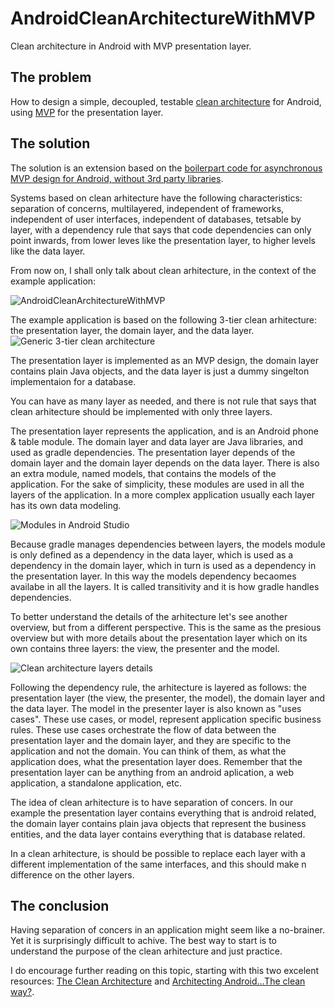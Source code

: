 # AndroidCleanArchitectureWithMVP
Clean architecture in Android with MVP presentation layer.

The problem
-------
How to design a simple, decoupled, testable [clean architecture](https://8thlight.com/blog/uncle-bob/2012/08/13/the-clean-architecture.html) for Android, using [MVP](https://en.wikipedia.org/wiki/Model%E2%80%93view%E2%80%93presenter) for the presentation layer.

The solution
-------
The solution is an extension based on the [boilerpart code for asynchronous MVP design for Android, without 3rd party libraries](https://github.com/ovicon/AndroidAsynchronousMVPBoilerpart). 

Systems based on clean arhitecture have the following characteristics: separation of concerns, multilayered, independent of frameworks, independent of user interfaces, independent of databases, tetsable by layer, with a dependency rule that says that code dependencies can only point inwards, from lower leves like the presentation layer, to higher levels like the data layer.  

From now on, I shall only talk about clean arhitecture, in the context of the example application:

![AndroidCleanArchitectureWithMVP](http://www.ovidiuconeac.ro/wp-content/uploads/2017/02/AndroidCleanArchitectureWithMVP_emulator-169x300.png "AndroidCleanArchitectureWithMVP")

The example application is based on the following 3-tier clean arhitecture: the presentation layer, the domain layer, and the data layer.
![Generic 3-tier clean architecture](http://www.ovidiuconeac.ro/wp-content/uploads/2017/02/clean_architecture_layers.png "Generic 3-tier clean architecture")

The presentation layer is implemented as an MVP design, the domain layer contains plain Java objects, and the data layer is just a dummy singelton implementaion for a database. 

You can have as many layer as needed, and there is not rule that says that clean arhitecture should be implemented with only three layers.

The presentation layer represents the application, and is an Android phone & table module. The domain layer and data layer are Java libraries, and used as gradle dependencies. The presentation layer depends of the domain layer and the domain layer depends on the data layer. There is also an extra module, named models, that contains the models of the application. For the sake of simplicity, these modules are used in all the layers of the application. In a more complex application usually each layer has its own data modeling.

![Modules in Android Studio](http://www.ovidiuconeac.ro/wp-content/uploads/2017/02/modules.png "Modules in Android Studio")

Because gradle manages dependencies between layers, the models module is only defined as a dependency in the data layer, which is used as a dependency in the domain layer, which in turn is used as a dependency in the presentation layer. In this way the models dependency becaomes availabe in all the layers. It is called transitivity and it is how gradle handles dependencies.

To better understand the details of the arhitecture let's see another overview, but from a different perspective. This is the same as the presious overview but with more details about the presentation layer which on its own contains three layers: the view, the presenter and the model. 

![Clean architecture layers details](http://www.ovidiuconeac.ro/wp-content/uploads/2017/02/clean_architecture_layers_onion_detail.png "Clean architecture layers details")

Following the dependency rule, the arhitecture is layered as follows: the presentation layer (the view, the presenter, the model), the domain layer and the data layer. The model in the presenter layer is also known as "uses cases". These use cases, or model, represent application specific business rules. These use cases orchestrate the flow of data between the presentation layer and the domain layer, and they are specific to the application and not the domain. You can think of them, as what the application does, what the presentation layer does. Remember that the presentation layer can be anything from an android aplication, a web application, a standalone application, etc. 

The idea of clean arhitecture is to have separation of concers. In our example the presentation layer contains everything that is android related, the domain layer contains plain java objects that represent the business entities, and the data layer contains everything that is database related.

In a clean arhitecture, is should be possible to replace each layer with a different implementation of the same interfaces, and this should make n difference on the other layers.

The conclusion
-------
Having separation of concers in an application might seem like a no-brainer. Yet it is surprisingly difficult to achive. The best way to start is to understand the purpose of the clean arhitecture and just practice.

I do encourage further reading on this topic, starting with this two excelent resources: [The Clean Architecture](https://8thlight.com/blog/uncle-bob/2012/08/13/the-clean-architecture.html) and [Architecting Android…The clean way?](http://fernandocejas.com/2014/09/03/architecting-android-the-clean-way/).
